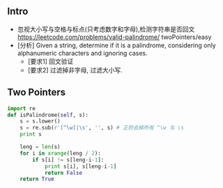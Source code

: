 

## Intro

- 忽视大小写与空格与标点(只考虑数字和字母),检测字符串是否回文 https://leetcode.com/problems/valid-palindrome/ twoPointers/easy
- [分析] Given a string, determine if it is a palindrome, considering only alphanumeric characters and ignoring cases.
  - [要求1] 回文验证
  - [要求2] 过滤掉非字母, 过滤大小写.




## Two Pointers

```py
import re
def isPalindrome(self, s):
    s = s.lower()
    s = re.sub(r'[^\w]|\s', '', s) # 正则去掉所有 ^\w 与 \s
    print s

    leng = len(s)
    for i in xrange(leng / 2):
        if s[i] != s[leng-i-1]:
            print s[i], s[leng-i-1]
            return False
    return True
```
